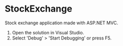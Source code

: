 # StockExchange
Stock exchange application made with ASP.NET MVC.

1. Open the solution in Visual Studio.
2. Select 'Debug' > 'Start Debugging' or press F5.
